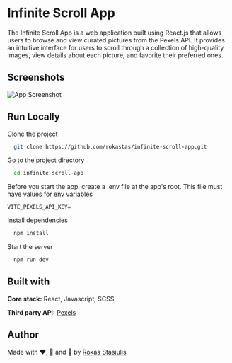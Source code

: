
# Infinite Scroll App

The Infinite Scroll App is a web application built using React.js that allows users to browse and view curated pictures from the Pexels API. It provides an intuitive interface for users to scroll through a collection of high-quality images, view details about each picture, and favorite their preferred ones.


## Screenshots

![App Screenshot](src/assets/Screenshot.png)


## Run Locally

Clone the project

```bash
  git clone https://github.com/rokastas/infinite-scroll-app.git
```

Go to the project directory

```bash
  cd infinite-scroll-app
```

Before you start the app, create a .env file at the app's root. This file must have values for env variables

```
VITE_PEXELS_API_KEY=
```


Install dependencies

```bash
  npm install
```

Start the server

```bash
  npm run dev
```


## Built with

**Core stack:** React, Javascript, SCSS

**Third party API:** [Pexels](https://www.pexels.com/api/documentation/#photos-curated)
## Author

Made with ❤️, 🍵 and 🥵 by [Rokas Stasiulis](https://github.com/rokastas)
